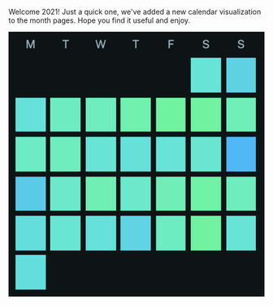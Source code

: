 Welcome 2021! Just a quick one, we've added a new calendar visualization to the month pages. Hope you find it useful and enjoy.

![Screenshot demonstrating the calendar view](./screenshot.png "Screenshot demonstrating the calendar view")
